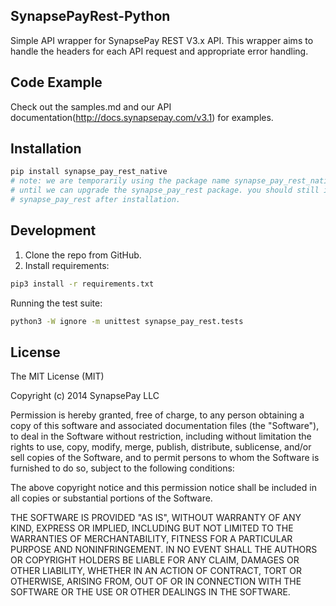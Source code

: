 ## SynapsePayRest-Python

Simple API wrapper for SynapsePay REST V3.x API.  This wrapper aims to handle the headers for each API request and appropriate error handling.

## Code Example

Check out the samples.md and our API documentation(http://docs.synapsepay.com/v3.1) for examples.

## Installation

```bash
pip install synapse_pay_rest_native
# note: we are temporarily using the package name synapse_pay_rest_native on pip
# until we can upgrade the synapse_pay_rest package. you should still import
# synapse_pay_rest after installation.
```

## Development
1. Clone the repo from GitHub.
2. Install requirements:
```bash
pip3 install -r requirements.txt
```

Running the test suite:
```bash
python3 -W ignore -m unittest synapse_pay_rest.tests
```

## License

The MIT License (MIT)

Copyright (c) 2014 SynapsePay LLC

Permission is hereby granted, free of charge, to any person obtaining a copy of
this software and associated documentation files (the "Software"), to deal in
the Software without restriction, including without limitation the rights to
use, copy, modify, merge, publish, distribute, sublicense, and/or sell copies of
the Software, and to permit persons to whom the Software is furnished to do so,
subject to the following conditions:

The above copyright notice and this permission notice shall be included in all
copies or substantial portions of the Software.

THE SOFTWARE IS PROVIDED "AS IS", WITHOUT WARRANTY OF ANY KIND, EXPRESS OR
IMPLIED, INCLUDING BUT NOT LIMITED TO THE WARRANTIES OF MERCHANTABILITY, FITNESS
FOR A PARTICULAR PURPOSE AND NONINFRINGEMENT. IN NO EVENT SHALL THE AUTHORS OR
COPYRIGHT HOLDERS BE LIABLE FOR ANY CLAIM, DAMAGES OR OTHER LIABILITY, WHETHER
IN AN ACTION OF CONTRACT, TORT OR OTHERWISE, ARISING FROM, OUT OF OR IN
CONNECTION WITH THE SOFTWARE OR THE USE OR OTHER DEALINGS IN THE SOFTWARE.
